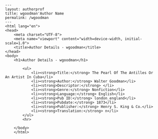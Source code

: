 
    ---
    layout: authorprof
    title: wgoodman'Author Name 
    permalink: /wgoodman
    ---
    <html lang="en">
    <head>
        <meta charset="UTF-8">
        <meta name="viewport" content="width=device-width, initial-scale=1.0">
        <title>Author Details - wgoodman</title>
    </head>
    <body>
        <h1>Author Details - wgoodman</h1>
        
            <ul>
                <li><strong>Title:</strong> The Pearl Of The Antilles Or An Artist In Cuba</li>
                <li><strong>Author:</strong> Walter Goodman</li>
                <li><strong>Descriptor:</strong> </li>
                <li><strong>Genre:</strong> Nonfiction</li>
                <li><strong>Language:</strong> English</li>
                <li><strong>Pub ID:</strong> london_england</li>
                <li><strong>Pubdate:</strong> 1873</li>
                <li><strong>Publisher:</strong> Henry S. King & Co.</li>
                <li><strong>Translation:</strong> n</li>
            </ul>
            <hr>
            
        </body>
        </html>
        